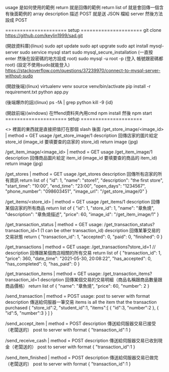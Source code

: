 usage 是如何使用的範例
return 就是回傳的範例
return list of 就是會回傳一個含有後面範例的 array
description 描述
POST 就是送 JSON 檔給 server 然後方法設成 POST

===================== setup =====================
git clone https://github.com/keylin1999/sad.git

(開啟資料庫)(linux)
sudo apt update
sudo apt upgrate
sudo apt install mysql-server
sudo service mysql start
sudo mysql_secure_installation (一直按 enter 然後在設密碼的地方設成 root)
sudo mysql -u root -p (登入 帳號跟密碼都root)
(設定不使用sudo就能登入)
https://stackoverflow.com/questions/37239970/connect-to-mysql-server-without-sudo

(開啟後端)(linux)
virtualenv venv
source venv/bin/activate
pip install -r requirement.txt
python app.py

(後端爆炸的話)(linux)
ps -fA | grep python
kill -9 {id}

(開啟前端)(windows)
在fffend資料夾內用cmd
npm install
然後
npm start
===================== setup =====================

<> 裡面的東西就是直接把值打在那個 slash 後面
/get_store_image/<image_id> | method = GET
usage /get_store_image/1
description
回傳店家的圖片給定 store_id (image_id 要填要查的店家的 store_id)
return image (jpg)

/get_item_image/<image_id> | method = GET
usage /get_item_image/1
description
回傳商品圖片給定 item_id (image_id 要填要查的商品的 item_id)
return image (jpg)

/get_stores | method = GET
usage /get_stores
description
回傳所有店家的所有資訊
return list of
{
    "id": 1,
    "name": "store1",
    "description": "the first store",
    "start_time": "10:00",
    "end_time": "23:00",
    "open_days": "1234567",
    "phone_number": "098603451",
    "image_url": "/get_store_image/0"
}

/get_items/<store_id> | method = GET
usage /get_items/1
description
回傳某個店家的所有商品
return list of
{
    "id": 1,
    "store_id": 1,
    "name": "章魚燒",
    "description": "章魚燒描述",
    "price": 60,
    "image_id": "/get_item_image/1"
}

/get_transaction_status | method = GET
usage: /get_transaction_status?transaction_id=1 (1 can be other transaction_id)
description
回傳某筆交易的交易狀態
return
{
  "transaction_id": 1,
  "accepted": 0,
  "paid": 0,
  "finished": 0
}

/get_transactions | method = GET
usage: /get_transactions?store_id=1 //
description
回傳跟某個商店相關的所有交易
return list of
{
    "transaction_id": 1,
    "price": 360,
    "date_time": "2021-05-30, 20:08:22",
    "has_accepted": 0,
    "has_completed": 0,
    "has_paid": 0
}

/get_transaction_items | method = GET
usage: /get_transaction_items?transaction_id=1
description
回傳某個交易的交易明細（商品名稱跟商品數量跟商品價格）
return list of
{
    "name": "章魚燒",
    "price": 60,
    "number": 2
}

/send_transaction | method = POST
usage: post to server with format
description
傳送給伺服器一筆交易
items is all the item that the transaction purchased
{
    "store_id":2,
    "student_id":1,
    "items":[
        {
            "id":3,
            "number":2
        },
        {
            "id":5,
            "number":3
        }
    ]
}

/send_accept_item | method = POST
description
傳送給伺服器交易已接受（老闆送的）
post to server with format
{
    "transaction_id":1
}

/send_receive_cash | method = POST
description
傳送給伺服器交易已收到現金（老闆送的）
post to server with format
{
    "transaction_id":1
}

/send_item_finished | method = POST
description
傳送給伺服器交易已做完（老闆送的）
post to server with format
{
    "transaction_id":1
}
